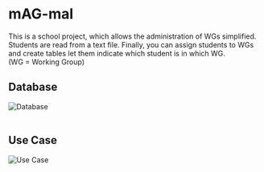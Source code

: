 # **mAG-mal**
This is a school project, which allows the administration of WGs
simplified. Students are read from a text file. Finally,
you can assign students to WGs and create tables
let them indicate which student is in which WG.
<br/> 
(WG = Working Group)

## **Database**
![Database](https://user-images.githubusercontent.com/72092509/98821305-abd72a80-242f-11eb-9fef-1294c33c224d.png)
<br/>
<br/>
## **Use Case**
![Use Case](https://user-images.githubusercontent.com/72092509/98820957-2eabb580-242f-11eb-9082-02b4407d86be.png)
